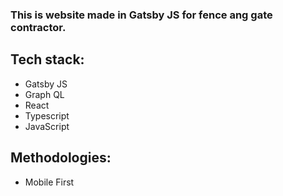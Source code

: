 ### This is website made in Gatsby JS for fence ang gate contractor.

## Tech stack:

- Gatsby JS
- Graph QL
- React
- Typescript
- JavaScript

## Methodologies:

- Mobile First
